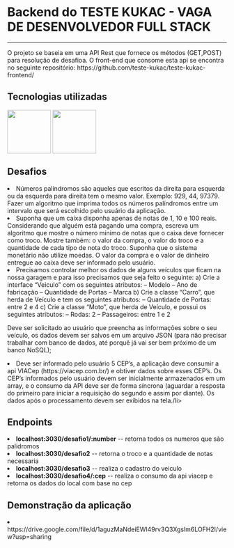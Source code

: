 <h1  >Backend do TESTE KUKAC - VAGA DE DESENVOLVEDOR FULL STACK</h1>
 <hr>
<p align="left">O projeto se baseia em uma API Rest que fornece os métodos (GET,POST) para resolução de desafioa. O front-end que consome esta api se encontra no seguinte repositório: https://github.com/teste-kukac/teste-kukac-frontend/ </p>

<h2>Tecnologias utilizadas</h2>
<div style="display: inline_block">
<img align="center"  src="https://cdn.jsdelivr.net/gh/devicons/devicon/icons/nodejs/nodejs-original.svg" width=100 />
<img align="center" src="https://cdn.jsdelivr.net/gh/devicons/devicon/icons/typescript/typescript-original.svg" width=100 />

</div>


<h2>Desafios</h2>
  <li>Números palíndromos são aqueles que escritos da direita para esquerda ou da esquerda para
direita tem o mesmo valor. Exemplo: 929, 44, 97379.
Fazer um algoritmo que imprima todos os números palíndromos entre um intervalo que será
escolhido pelo usuário da aplicação.
</li>
  <li>Suponha que um caixa disponha apenas de notas de 1, 10 e 100 reais. Considerando que
alguém está pagando uma compra, escreva um algoritmo que mostre o número mínimo de
notas que o caixa deve fornecer como troco.
Mostre também: o valor da compra, o valor do troco e a quantidade de cada tipo de nota do
troco. Suponha que o sistema monetário não utilize moedas.
O valor da compra e o valor de dinheiro entregue ao caixa deve ser informado pelo usuário.
</li>
  <li>Precisamos controlar melhor os dados de alguns veículos que ficam na nossa garagem e para
isso precisamos que seja feito o seguinte:
a) Crie a interface “Veiculo” com os seguintes atributos:
– Modelo
– Ano de fabricação
– Quantidade de Portas
– Marca
b) Crie a classe “Carro”, que herda de Veículo e tem os seguintes atributos:
– Quantidade de Portas: entre 2 e 4
c) Crie a classe “Moto”, que herda de Veículo, e possui os seguintes atributos:
– Rodas: 2
– Passageiros: entre 1 e 2

Deve ser solicitado ao usuário que preencha as informações sobre o seu veículo, os dados devem ser
salvos em um arquivo JSON (para não precisar trabalhar com banco de dados, até porquê já vai ser
bem próximo de um banco NoSQL);</li>
  <li>Deve ser informado pelo usuário 5 CEP’s, a aplicação deve consumir a api VIACep
(https://viacep.com.br/) e obtiver dados sobre esses CEP’s.
Os CEP’s informados pelo usuário devem ser inicialmente armazenados em um array, e o
consumo da API deve ser de forma síncrona (aguardar a resposta do primeiro para iniciar a
requisição do segundo e assim por diante).
Os dados após o processamento devem ser exibidos na tela./li>


<h2>Endpoints</h2>
  <li><b>localhost:3030/desafio1/:number</b> -- retorna todos os numeros que são palidromos </li>
  <li><b>localhost:3030/desafio2</b> -- retorna o troco e a quantidade de notas necessaria</li>
  <li><b>localhost:3030/desafio3</b> -- realiza o cadastro do veiculo</li>
  <li><b>localhost:3030/desafio4/:cep</b> -- realiza o consumo da api viacep e retorna os dados do local com base no cep</li>
  </ol>
</ol>


<h2>Demonstração da aplicação </h2>
<li>https://drive.google.com/file/d/1aguzMaNdeiEWl49rv3Q3Xgslm6LOFH2I/view?usp=sharing</li>

